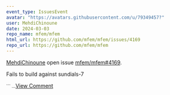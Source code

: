 ```yaml
---
event_type: IssuesEvent
avatar: "https://avatars.githubusercontent.com/u/79349457?"
user: MehdiChinoune
date: 2024-03-03
repo_name: mfem/mfem
html_url: https://github.com/mfem/mfem/issues/4169
repo_url: https://github.com/mfem/mfem
---
```


<a href='https://github.com/MehdiChinoune' target='_blank'>MehdiChinoune</a> open issue <a href='https://github.com/mfem/mfem/issues/4169' target='_blank'>mfem/mfem#4169</a>.

<p>Fails to build against sundials-7</p><small>```...</small><a href='https://github.com/mfem/mfem/issues/4169' target='_blank'>View Comment</a>